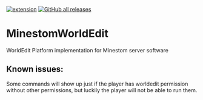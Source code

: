 [![extension](https://img.shields.io/badge/MINESTOM-EXTENSION-orange?style=for-the-badge "badge")](https://minestom.net/repository/?id=CityWideMC/MinestomWorldEdit) [<img alt="GitHub all releases" src="https://img.shields.io/github/downloads/CityWideMC/MinestomWorldEdit/total?style=for-the-badge">](https://github.com/CityWideMC/MinestomWorldEdit/releases)

# MinestomWorldEdit
WorldEdit Platform implementation for Minestom server software

## Known issues:
Some commands will show up just if the player has worldedit permission without other permissions, but luckily the player will not be able to run them.
